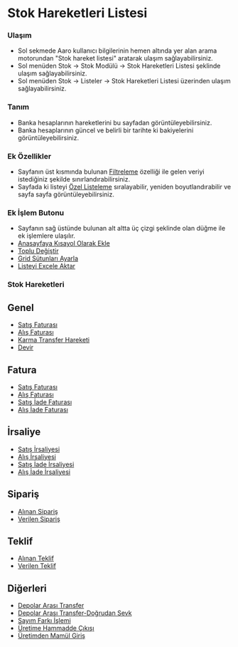 
# Stok Hareketleri Listesi

### Ulaşım 

- Sol sekmede Aaro kullanıcı bilgilerinin hemen altında yer alan arama motorundan "Stok hareket listesi" aratarak ulaşım sağlayabilirsiniz.
- Sol menüden Stok -> Stok Modülü -> Stok Hareketleri Listesi şeklinde ulaşım sağlayabilirsiniz. 
- Sol menüden Stok -> Listeler -> Stok Hareketleri Listesi üzerinden ulaşım sağlayabilirsiniz.

### Tanım 

- Banka hesaplarının hareketlerini bu sayfadan görüntüleyebilirsiniz.
- Banka hesaplarının güncel ve belirli bir tarihte ki bakiyelerini görüntüleyebilirsiniz.

### Ek Özellikler 

- Sayfanın üst kısmında bulunan [Filtreleme](../TemelOzellikler/SayfaKisitlari.md) özelliği ile gelen veriyi istediğiniz şekilde sınırlandırabilirsiniz.
- Sayfada ki listeyi [Özel Listeleme](../TemelOzellikler/ListeNesnesi.md) sıralayabilir, yeniden boyutlandırabilir ve sayfa sayfa görüntüleyebilirsiniz.

### Ek İşlem Butonu

- Sayfanın sağ üstünde bulunan alt altta üç çizgi şeklinde olan düğme ile ek işlemlere ulaşılır.
- [Anasayfaya Kısayol Olarak Ekle](../TemelOzellikler/KisaYollaraEkleme.md)
- [Toplu Değiştir](../TemelOzellikler/TopluDegistir.md)
- [Grid Sütunları Ayarla](../TemelOzellikler/GridSutunAyarlari.md)
- [Listeyi Excele Aktar](../TemelOzellikler/ListeyiExceleAktar.md)

### Stok Hareketleri

## Genel

- [Satış Faturası](../TemelHareketler/SatisFaturasi.md)
- [Alış Faturası](../TemelHareketler/AlisFaturasi.md)
- [Karma Transfer Hareketi](../TemelHareketler/KarmaTransferHareketi.md)
- [Devir](../TemelHareketler/Devir.md)

## Fatura 

- [Satış Faturası](../TemelHareketler/SatisFaturasi.md)
- [Alış Faturası](../TemelHareketler/AlisFaturasi.md)
- [Satış İade Faturası](../TemelHareketler/SatısİadeFaturasi.md)
- [Alış İade Faturası](../TemelHareketler/AlisİadeFaturasi.md)

## İrsaliye 

- [Satış İrsaliyesi](../TemelHareketler/Satisİrsaliyesi.md)
- [Alış İrsaliyesi](../TemelHareketler/Alisİrsaliyesi.md)
- [Satış İade İrsaliyesi](../TemelHareketler/Satısİadeİrsaliyesi.md)
- [Alış İade İrsaliyesi](../TemelHareketler/Alisİadeİrsaliyesi.md)

## Sipariş 

- [Alınan Sipariş](../TemelHareketler/AlinanSiparis.md)
- [Verilen Sipariş](../TemelHareketler/VerilenSiparis.md)

## Teklif 

- [Alınan Teklif](../TemelHareketler/AlinanSiparis.md)
- [Verilen Teklif](../TemelHareketler/VerilenSiparis.md)

## Diğerleri 

- [Depolar Arası Transfer](../TemelHareketler/DepolarArasiTransfer.md)
- [Depolar Arası Transfer-Doğrudan Sevk](../TemelHareketler/DepolarArasiTransfer.md)
- [Sayım Farkı İşlemi](../TemelHareketler/SayimFarkiIslemi.md)
- [Üretime Hammadde Çıkışı](../TemelHareketler/ÜretimeHammaddeCikisi.md)
- [Üretimden Mamül Giriş](../TemelHareketler/SayimFarkiIslemi.md)

